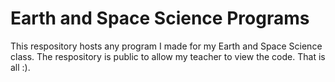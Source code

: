 # Earth and Space Science Programs
 
This respository hosts any program I made for my Earth and Space Science class. The respository is public to allow my teacher to view the code. That is all :).
